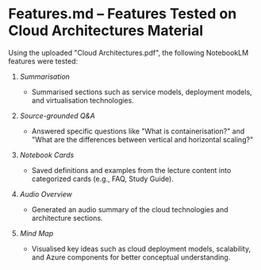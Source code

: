# Features.md – Features Tested on Cloud Architectures Material

Using the uploaded "Cloud Architectures.pdf", the following NotebookLM features were tested:

1. *Summarisation*
   - Summarised sections such as service models, deployment models, and virtualisation technologies.

2. *Source-grounded Q&A*
   - Answered specific questions like "What is containerisation?" and "What are the differences between vertical and horizontal scaling?"

3. *Notebook Cards*
   - Saved definitions and examples from the lecture content into categorized cards (e.g., FAQ, Study Guide).

4. *Audio Overview*
   - Generated an audio summary of the cloud technologies and architecture sections.

5. *Mind Map*
   - Visualised key ideas such as cloud deployment models, scalability, and Azure components for better conceptual understanding.
